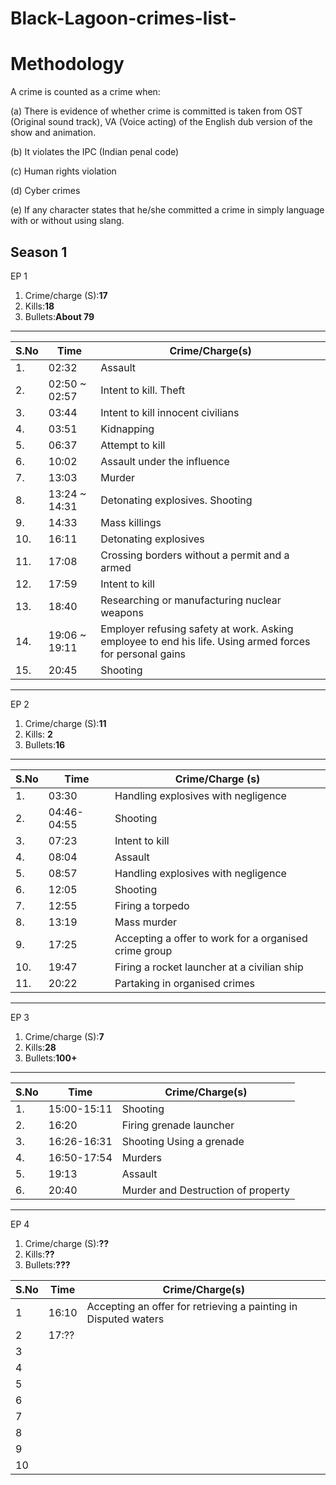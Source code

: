 # Black-Lagoon-crimes-list-
# Methodology

A crime is counted as a crime when:

(a) There is evidence of whether crime is committed is taken from OST (Original sound track), VA (Voice acting) of the English dub version of the show and animation.

(b) It violates the IPC (Indian penal code)

(c) Human rights violation

(d) Cyber crimes

(e) If any character states that he/she committed a crime in simply language with or without using slang.


## Season 1

EP 1

1. Crime/charge (S):**17**
2. Kills:**18**
3. Bullets:**About 79**

----------------------------------------------------------------------------
| S.No | Time               | Crime/Charge(s)                                         |
|------|--------------------|-----------------------------------------------|
| 1.   | 02:32             | Assault  |
| 2.   | 02:50 ~ 02:57     | Intent to kill. Theft |
| 3.   | 03:44             | Intent to kill innocent civilians |
| 4.   | 03:51             | Kidnapping |
| 5.   | 06:37             | Attempt to kill |
| 6.   | 10:02             | Assault under the influence |
| 7.   | 13:03             | Murder |
| 8.   | 13:24 ~ 14:31     | Detonating explosives. Shooting |
| 9.   | 14:33             | Mass killings |
| 10.  | 16:11             | Detonating explosives |
| 11.  | 17:08             | Crossing borders without a permit and a armed |
| 12.  | 17:59             | Intent to kill |
| 13.  | 18:40             | Researching or manufacturing nuclear weapons |
| 14.  | 19:06 ~ 19:11     | Employer refusing safety at work. Asking employee to end his life. Using armed forces for personal gains |
| 15.  | 20:45             | Shooting |
--------------------------------------------------------------

EP 2
1. Crime/charge (S):**11**
2. Kills: **2**
3. Bullets:**16**

----------------------------------------------------------------------------
| S.No | Time               | Crime/Charge (s)                                         
|------|--------------------|-----------------------------------------------|
| 1.   | 03:30             | Handling explosives with negligence |
| 2.   | 04:46-04:55       |  Shooting |          
| 3.   | 07:23             |  Intent to kill |               
| 4.   | 08:04             |  Assault |        
| 5.   | 08:57             |  Handling explosives with negligence |                                             
| 6.   | 12:05             |  Shooting |        
| 7.   | 12:55             |  Firing a torpedo |              
| 8.   | 13:19             |  Mass murder      |           
| 9.   | 17:25             | Accepting a offer to work for a organised crime group  |                                          
| 10.  | 19:47             | Firing a rocket launcher at a civilian ship |                                                   
| 11.  | 20:22             | Partaking in organised crimes |                             
--------------------------------------------------------------

EP 3
1. Crime/charge (S):**7**
2. Kills:**28**
3. Bullets:**100+**



----------------------------------
| S.No | Time  | Crime/Charge(s) |
|------|-------|-----------------|
| 1.   | 15:00-15:11 | Shooting  |
| 2.   | 16:20 | Firing grenade launcher |
| 3.   | 16:26-16:31 | Shooting Using a grenade |
| 4.   | 16:50-17:54 |  Murders |
| 5.   | 19:13 | Assault |
| 6.   | 20:40 | Murder and Destruction of property |
------------------------------------------------------


EP 4
1. Crime/charge (S):**??**
2. Kills:**??**
3. Bullets:**???**

| S.No | Time  | Crime/Charge(s) |
|------|-------|-----------------|
| 1    | 16:10 | Accepting an offer for retrieving a painting in Disputed waters |
| 2    | 17:?? |                 |
| 3    |       |                 |
| 4    |       |                 |
| 5    |       |                 |
| 6    |       |                 |
| 7    |       |                 |
| 8    |       |                 |
| 9    |       |                 |
| 10   |       |                 |
